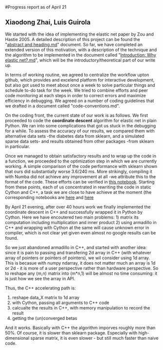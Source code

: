 #Progress report as of April 21
## Xiaodong Zhai, Luis Guirola


We started with the idea of implementing the elastic net paper by Zou and Hastie 2005. A detailed description of this project can be found the "[abstract and heading.md](https://github.com/lguirola/sta663-Final-Project/blob/master/Abstract%20and%20headings.md)" document. So far, we have completed an extended version of this motivation, with a description of the technique and the algorithm to be implemented in the document called "[Introduction: Why elastic net?.md](https://github.com/lguirola/sta663-Final-Project/blob/master/Introduction:%20Why%20elastic%20net%3F.md)", which will be the introductory/theoretical part of our write up. 

In terms of working routine, we agreed to centralize the workflow upton github, which provides and excelend platform for interactive development, but also got used to meet about once a week to solve particular things and schedule to-do task for the week. We tried to combine efforts and peer code monitoring at each steps in order to correct errors and maximize efficiency in debugging. We agreed on a number of coding guidelines that we drafted in a document called "code-conventions.md". 

On the coding front, the current state of our work is as follows. We first proceeded to code the __coordinate descent__ algorithm for elastic net in plain Python. We ran into some complications that got us stuck in the debugging for a while. To assess the accuracy of our results, we compared them with alternative data sets -the diabetes data from  sklearn, and a simulated sparse data sets- and results obtained from other packages -from sklearn in particular. 

Once we managed to obtain satisfactory results and to wrap up the code in a function, we proceeded to the optimization step in which we are currently working. A simple comparison of the code performance with sklearn shown that ours did substantially worse 3.6/240 ms. More strikingly, compiling it with Numba did not achieve any improvement at all -we attribute this to the format of the code. These efforts can be verified in [this notebook](https://github.com/lguirola/sta663-Final-Project/blob/master/elastic_net_function_wrapper.ipynb). Starting from these points, each of us concentrated in rewriting the code in static Cython and C++, a task we are close to have achieve at the moment (the corresponding notebooks are [here](https://github.com/cliburn/sta-663-2016/blob/master/projects/FinalProjectGuide.ipynb) and [here]()

By April 21 evening, after over 40 hours work we finally implemented the coordinate descent in C++ and successfully wrapped it in Python by Cython. Here we have encoutered two main problems: 1) matrix its computation including multiplication and inner product 2) using armadillo in C++ and wrapping with Cython at the same will cause unknown error in compiler, which is not clear yet given even almost no google results can be found.

So we just abandoned armadillo in C++, and started with another idea: since it is pain to passing and transfering 2d array in C++ (with whatever array of pointers or pointers of pointers), we wil consider using 1d array. This is becasue with numpy ndarray, it does not matter much an array is 1d or 2d - it is more of a user perspective rather than hardware perspective. So to reshape any (m,n) matrix into (m*n,1) will be almost no time consuming: it is just how we see the array in API.

Thus, the C++ accelerating path is:

1) reshape data_X matrix to 1d array
2) with Cython, passing all arguments to C++ code
3) calcualte the results in C++, with memory manipulation to record the result
4) getting the (un)converged betas

And it works. Basically with C++ the algorithm imporves roughly more than 50%. Of course, it is slower than sklearn package. Especially with high-dimensional sparse matrix, it is even slower - but still much faster than naive code.
